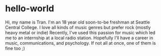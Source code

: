 # hello-world
Hi, my name is Tran. I'm an 18 year old soon-to-be freshman at Seattle Central College. I love all kinds of music genres but prefer rock (mostly heavy metal or indie) Recently, I've used this passion for music which led me to an internship at a local radio station. Hopefully I'll have a career in music, communications, and psychology. If not all at once, one of them is fine too ;)
